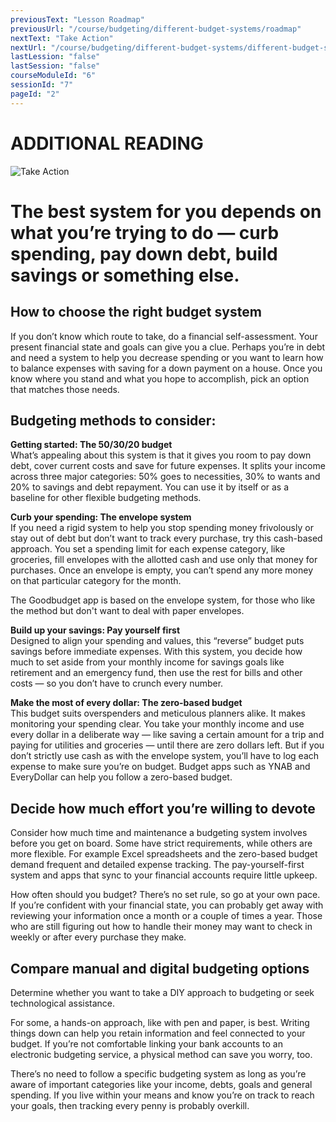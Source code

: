```yaml
---
previousText: "Lesson Roadmap"
previousUrl: "/course/budgeting/different-budget-systems/roadmap"
nextText: "Take Action"
nextUrl: "/course/budgeting/different-budget-systems/different-budget-systems"
lastLession: "false"
lastSession: "false"
courseModuleId: "6"
sessionId: "7"
pageId: "2"
---
```



# ADDITIONAL READING

![Take Action](/assets/img/take-action.jpg) 
# The best system for you depends on what you’re trying to do — curb spending, pay down debt, build savings or something else.

## How to choose the right budget system
<p>If you don’t know which route to take, do a financial self-assessment. Your present financial state and goals can give you a clue. Perhaps you’re in debt and need a system to help you decrease spending or you want to learn how to balance expenses with saving for a down payment on a house. Once you know where you stand and what you hope to accomplish, pick an option that matches those needs.</p>

## Budgeting methods to consider:
<b>Getting started: The 50/30/20 budget</b><br />
What’s appealing about this system is that it gives you room to pay down debt, cover current costs and save for future expenses. It splits your income across three major categories: 50% goes to necessities, 30% to wants and 20% to savings and debt repayment. You can use it by itself or as a baseline for other flexible budgeting methods.

<b>Curb your spending: The envelope system</b><br />
If you need a rigid system to help you stop spending money frivolously or stay out of debt but don’t want to track every purchase, try this cash-based approach. You set a spending limit for each expense category, like groceries, fill envelopes with the allotted cash and use only that money for purchases. Once an envelope is empty, you can’t spend any more money on that particular category for the month.

The Goodbudget app is based on the envelope system, for those who like the method but don't want to deal with paper envelopes.

<b>Build up your savings: Pay yourself first</b><br />
Designed to align your spending and values, this “reverse” budget puts savings before immediate expenses. With this system, you decide how much to set aside from your monthly income for savings goals like retirement and an emergency fund, then use the rest for bills and other costs — so you don’t have to crunch every number.

<b>Make the most of every dollar: The zero-based budget</b><br />
This budget suits overspenders and meticulous planners alike. It makes monitoring your spending clear. You take your monthly income and use every dollar in a deliberate way — like saving a certain amount for a trip and paying for utilities and groceries — until there are zero dollars left. But if you don’t strictly use cash as with the envelope system, you’ll have to log each expense to make sure you’re on budget. Budget apps such as YNAB and EveryDollar can help you follow a zero-based budget.

## Decide how much effort you’re willing to devote
Consider how much time and maintenance a budgeting system involves before you get on board. Some have strict requirements, while others are more flexible. For example Excel spreadsheets and the zero-based budget demand frequent and detailed expense tracking. The pay-yourself-first system and apps that sync to your financial accounts require little upkeep.

How often should you budget? There’s no set rule, so go at your own pace. If you’re confident with your financial state, you can probably get away with reviewing your information once a month or a couple of times a year. Those who are still figuring out how to handle their money may want to check in weekly or after every purchase they make.

## Compare manual and digital budgeting options
Determine whether you want to take a DIY approach to budgeting or seek technological assistance. 

For some, a hands-on approach, like with pen and paper, is best. Writing things down can help you retain information and feel connected to your budget. If you’re not comfortable linking your bank accounts to an electronic budgeting service, a physical method can save you worry, too.

There’s no need to follow a specific budgeting system as long as you’re aware of important categories  like your income, debts, goals and general spending. If you live within your means and know you’re on track to reach your goals, then tracking every penny is probably overkill. 
